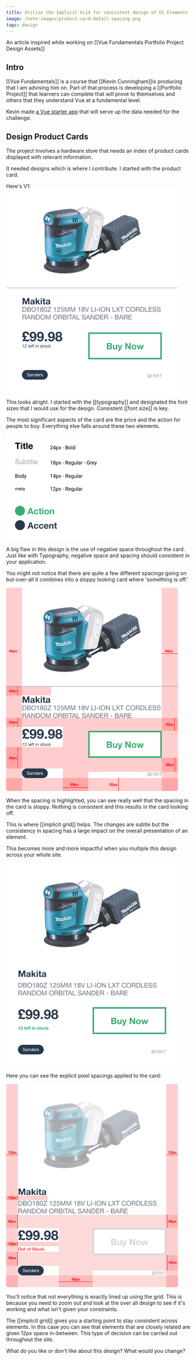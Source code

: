 ```yaml
---
title: Utilize the Implicit Grid for consistent design of UI Elements
image: /note-images/product-card-detail-spacing.png
tags: design
---
```


An article inspired while working on 
[[Vue Fundamentals Portfolio Project Design Assets]]

## Intro
[[Vue Fundamentals]] is a course that [[Kevin Cunningham]]is producing that I am advising him on. Part of that process is developing a [[Portfolio Project]] that learners can complete that will prove to themselves and others that they understand Vue at a fundamental level.

Kevin made [a Vue starter app](https://github.com/doingandlearning/vue-fundamentals-challenge) that will serve up the data needed for the challenge.

## Design Product Cards
The project involves a hardware store that needs an index of product cards displayed with relevant information.

It needed designs which is where I contribute. I started with the product card.

Here's V1: 
![first version of the product card](./product-card-old.png)

This looks alright. I started with the [[typography]] and designated the font sizes that I would use for the design. Consistent [[font size]] is key. 

The most significant aspects of the card are the price and the action for people to buy. Everything else falls around these two elements.

![typography definitions for the Vue Project](./vue-fundamentals-typography.png)

A big flaw in this design is the use of negative space throughout the card. Just like with Typography, negative space and spacing should consistent in your application.

You might not notice that there are quite a few different spacings going on but over-all it combines into a sloppy looking card where 'something is off.'

![Spacing highlighted in the product card](./product-card-spacing.png)

When the spacing is highlighted, you can see really well that the spacing in the card is sloppy. Nothing is consistent and this results in the card looking off.

This is where [[implicit grid]] helps. The changes are subtle but the consistency in spacing has a large impact on the overall presentation of an element.

This becomes more and more impactful when you multiple this design across your whole site.

![implicit grid applied](./product-card-detail.png)


Here you can see the explicit pixel spacings applied to the card:


![implicit grid applied to card with spacing shown](./product-card-detail-spacing.png)

You'll notice that not everything is exactly lined up using the grid. This is because you need to zoom out and look at the over all design to see if it's working and what isn't given your constraints.

The [[implicit grid]] gives you a starting point to stay consistent across elements. In this case you can see that elements that are closely related are given 12px space in-between. This type of decision can be carried out throughout the site.

What do you like or don't like about this design? What would you change?